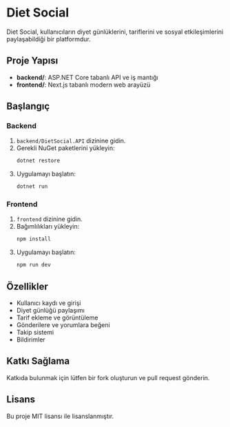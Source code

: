 # Diet Social

Diet Social, kullanıcıların diyet günlüklerini, tariflerini ve sosyal etkileşimlerini paylaşabildiği bir platformdur.

## Proje Yapısı

- **backend/**: ASP.NET Core tabanlı API ve iş mantığı
- **frontend/**: Next.js tabanlı modern web arayüzü

## Başlangıç

### Backend

1. `backend/DietSocial.API` dizinine gidin.
2. Gerekli NuGet paketlerini yükleyin:
   ```bash
   dotnet restore
   ```
3. Uygulamayı başlatın:
   ```bash
   dotnet run
   ```

### Frontend

1. `frontend` dizinine gidin.
2. Bağımlılıkları yükleyin:
   ```bash
   npm install
   ```
3. Uygulamayı başlatın:
   ```bash
   npm run dev
   ```

## Özellikler
- Kullanıcı kaydı ve girişi
- Diyet günlüğü paylaşımı
- Tarif ekleme ve görüntüleme
- Gönderilere ve yorumlara beğeni
- Takip sistemi
- Bildirimler

## Katkı Sağlama
Katkıda bulunmak için lütfen bir fork oluşturun ve pull request gönderin.

## Lisans
Bu proje MIT lisansı ile lisanslanmıştır.

